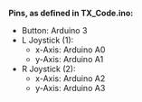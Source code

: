 **Pins, as defined in TX_Code.ino:**

- Button: Arduino 3
- L Joystick (1):
    - x-Axis: Arduino A0
    - y-Axis: Arduino A1
- R Joystick (2):
    - x-Axis: Arduino A2
    - y-Axis: Arduino A3
